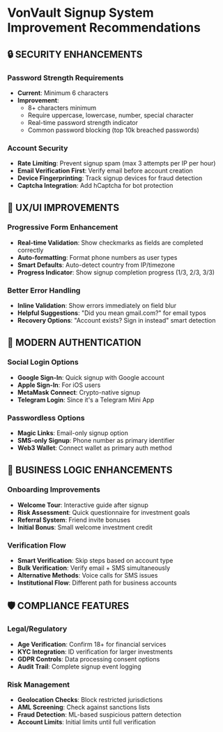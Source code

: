 # VonVault Signup System Improvement Recommendations

## 🔒 SECURITY ENHANCEMENTS

### Password Strength Requirements
- **Current**: Minimum 6 characters
- **Improvement**: 
  - 8+ characters minimum
  - Require uppercase, lowercase, number, special character
  - Real-time password strength indicator
  - Common password blocking (top 10k breached passwords)

### Account Security
- **Rate Limiting**: Prevent signup spam (max 3 attempts per IP per hour)
- **Email Verification First**: Verify email before account creation
- **Device Fingerprinting**: Track signup devices for fraud detection
- **Captcha Integration**: Add hCaptcha for bot protection

## 🎨 UX/UI IMPROVEMENTS

### Progressive Form Enhancement
- **Real-time Validation**: Show checkmarks as fields are completed correctly
- **Auto-formatting**: Format phone numbers as user types
- **Smart Defaults**: Auto-detect country from IP/timezone
- **Progress Indicator**: Show signup completion progress (1/3, 2/3, 3/3)

### Better Error Handling
- **Inline Validation**: Show errors immediately on field blur
- **Helpful Suggestions**: "Did you mean gmail.com?" for email typos
- **Recovery Options**: "Account exists? Sign in instead" smart detection

## 📱 MODERN AUTHENTICATION

### Social Login Options
- **Google Sign-In**: Quick signup with Google account
- **Apple Sign-In**: For iOS users
- **MetaMask Connect**: Crypto-native signup
- **Telegram Login**: Since it's a Telegram Mini App

### Passwordless Options
- **Magic Links**: Email-only signup option
- **SMS-only Signup**: Phone number as primary identifier
- **Web3 Wallet**: Connect wallet as primary auth method

## 🎯 BUSINESS LOGIC ENHANCEMENTS

### Onboarding Improvements
- **Welcome Tour**: Interactive guide after signup
- **Risk Assessment**: Quick questionnaire for investment goals
- **Referral System**: Friend invite bonuses
- **Initial Bonus**: Small welcome investment credit

### Verification Flow
- **Smart Verification**: Skip steps based on account type
- **Bulk Verification**: Verify email + SMS simultaneously
- **Alternative Methods**: Voice calls for SMS issues
- **Institutional Flow**: Different path for business accounts

## 🛡️ COMPLIANCE FEATURES

### Legal/Regulatory
- **Age Verification**: Confirm 18+ for financial services
- **KYC Integration**: ID verification for larger investments
- **GDPR Controls**: Data processing consent options
- **Audit Trail**: Complete signup event logging

### Risk Management
- **Geolocation Checks**: Block restricted jurisdictions
- **AML Screening**: Check against sanctions lists
- **Fraud Detection**: ML-based suspicious pattern detection
- **Account Limits**: Initial limits until full verification